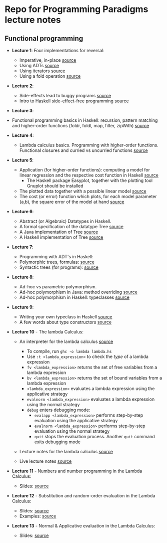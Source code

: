 # Repo for Programming Paradigms lecture notes

## Functional programming

* **Lecture 1**: Four implementations for reversal:
  * Imperative, in-place [source](https://github.com/pdmatei/pp2020/blob/master/L01/V1.java)
  * Using ADTs [source](https://github.com/pdmatei/pp2020/blob/master/L01/TDA.java)
  * Using iterators [source](https://github.com/pdmatei/pp2020/blob/master/L01/V3.java)
  * Using a fold operation [source](https://github.com/pdmatei/pp2020/blob/master/L01/V4.java)
* **Lecture 2**: 
  * Side-effects lead to buggy programs [source](https://github.com/pdmatei/pp2020/blob/master/L02/RefTr.java)
  * Intro to Haskell side-effect-free programming [source](https://github.com/pdmatei/pp2020/blob/master/L02/c02.hs)

 * **Lecture 3**:
  * Functional programming basics in Haskell: recursion, pattern matching and higher-order functions (foldr, foldl, map, filter, zipWith) [source](https://github.com/pdmatei/pp2020/blob/master/L03/c03.hs)

* **Lecture 4**:
  * Lambda calculus basics. Programming with higher-order functions. Functional closures and curried vs uncurried functions [source](https://github.com/pdmatei/pp2020/blob/master/L04/c04.hs)

* **Lecture 5**:
  * Application (for higher-order functions): computing a model for linear regression and the respective cost function in Haskell [source](https://github.com/pdmatei/pp2020/blob/master/L05/c05.hs)
    * The Haskell package Easyplot, together with the plotting tool Gnuplot should be installed
  * The plotted data together with a possible linear model [source](https://github.com/pdmatei/pp2020/blob/master/L05/model-1.png)
  * The cost (or error) function which plots, for each model parameter (a,b), the square error of the model at hand [source](https://github.com/pdmatei/pp2020/blob/master/L05/error.png)

* **Lecture 6**:
  * Abstract (or Algebraic) Datatypes in Haskell.
  * A formal specification of the datatype Tree [source](https://github.com/pdmatei/pp2020/blob/master/L06/Tree.tda) 
  * A Java implementation of Tree [source](https://github.com/pdmatei/pp2020/blob/master/L06/Trees.java)
  * A Haskell implementation of Tree [source](https://github.com/pdmatei/pp2020/blob/master/L06/Tree.hs)  

* **Lecture 7**:
  * Programming with ADT's in Haskell:
  * Polymorphic trees, formulas: [source](https://github.com/pdmatei/pp2020/blob/master/L07/formula.hs)
  * Syntactic trees (for programs): [source](https://github.com/pdmatei/pp2020/blob/master/L07/prog_without_check.tda)  

* **Lecture 8**:
  * Ad-hoc vs parametric polymorphism.
  * Ad-hoc polymorphism in Java: method overriding [source](https://github.com/pdmatei/pp2020/blob/master/L08/Polymorphism.java)
  * Ad-hoc polymorphism in Haskell: typeclasses [source](https://github.com/pdmatei/pp2020/blob/master/L08/polymorphism.hs)

* **Lecture 9**:
  * Writing your own typeclass in Haskell [source](https://github.com/pdmatei/pp2020/blob/master/L09/Eval.hs)
  * A few words about type constructors [source](https://github.com/pdmatei/pp2020/blob/master/L09/type_constructors.hs)

* **Lecture 10** - The lambda Calculus:
  * An interpreter for the lambda calculus [source](https://github.com/pdmatei/pp2020/blob/master/L10/lambda.hs)
    * To compile, run `ghc -o lambda lambda.hs`
    * Use `:t <lambda_expression>` to check the *type* of a lambda expression
    * `fv <lambda_expression>` returns the set of free variables from a lambda expression
    * `bv <lambda_expression>` returns the set of bound variables from a lambda expression
    * `<lambda_expression>` evaluates a lambda expression using the applicative strategy
    * `evalnorm <lambda_expression>` evaluates a lambda expression using the normal strategy
    * `debug` enters debugging mode:
      * `evalapp <lambda_expression>` performs step-by-step evaluation using the applicative strategy
      * `evalnorm <lambda_expression>` performs step-by-step evaluation using the normal strategy
      * `quit` stops the evaluation process. Another `quit` command exits debugging mode

  * Lecture notes for the lambda calculus [source](https://github.com/pdmatei/pp2020/blob/master/L10/lecture_notes.txt)
  * Live lecture notes [source](https://github.com/pdmatei/pp2020/blob/master/L10/live_notes.txt)

* **Lecture 11** - Numbers and number programming in the Lambda Calculus:
  * Slides: [source](https://github.com/pdmatei/pp2020/blob/master/L11/Lambda-Calculus.pptx)
  
* **Lecture 12** - Substitution and random-order evaluation in the Lambda Calculus:
  * Slides: [source](https://github.com/pdmatei/pp2020/blob/master/L12/Substitution.pptx)
  * Examples: [source](https://github.com/pdmatei/pp2020/blob/master/L12/lecture_notes.txt)

* **Lecture 13** - Normal & Applicative evaluation in the Lambda Calculus:
  * Slides: [source](https://github.com/pdmatei/pp2020/blob/master/L13/Evaluation.pptx)

